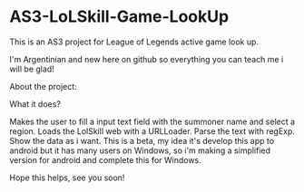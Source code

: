 AS3-LoLSkill-Game-LookUp
========================

This is an AS3 project for League of Legends active game look up.

I'm Argentinian and new here on github so everything you can teach me i will be glad!

About the project:

What it does?

Makes the user to fill a input text field with the summoner name and select a region.
Loads the LolSkill web with a URLLoader.
Parse the text with regExp.
Show the data as i want.
This is a beta, my idea it's develop this app to android but it has many users on Windows, so i'm making a simplified version for android and complete this for Windows.

Hope this helps, see you soon!